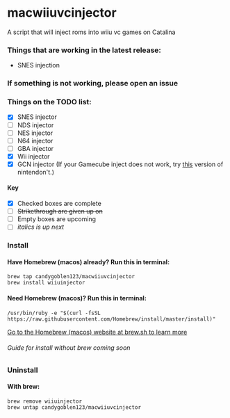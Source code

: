 # macwiiuvcinjector
A script that will inject roms into wiiu vc games on Catalina

### Things that are working in the latest release:
- SNES injection

### If something is not working, please open an issue

### Things on the TODO list:
- [x] SNES injector
- [ ] NDS injector
- [ ] NES injector
- [ ] N64 injector
- [ ] GBA injector
- [x] Wii injector
- [x] GCN injector (If your Gamecube inject does not work, try  [this](https://github.com/FIX94/Nintendont/blob/f0694cd68c126ada84fda81307639b3d4e3f72e4/loader/loader.dol) version of nintendon't.)

#### Key
- [x] Checked boxes are complete
- [ ] ~~Strikethrough are given up on~~
- [ ] Empty boxes are upcoming
- [ ] *italics is up next*

### Install
#### Have Homebrew (macos) already? Run this in terminal:
```shell
brew tap candygoblen123/macwiiuvcinjector
brew install wiiuinjector
```

#### Need Homebrew (macos)? Run this in terminal:
```shell
/usr/bin/ruby -e "$(curl -fsSL https://raw.githubusercontent.com/Homebrew/install/master/install)"
```
[Go to the Homebrew (macos) website at brew.sh to learn more](https://brew.sh)

###### Guide for install without brew coming soon

### Uninstall
#### With brew:
```shell
brew remove wiiuinjector
brew untap candygoblen123/macwiiuvcinjector
```
